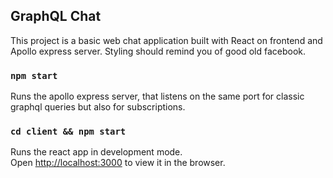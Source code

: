 ## GraphQL Chat 
This project is a basic web chat application built with React on frontend and Apollo express server. Styling should remind you of good old facebook.

### `npm start`
Runs the apollo express server, that listens on the same port for classic graphql queries but also for subscriptions.

### `cd client && npm start`
Runs the react app in development mode.<br />
Open [http://localhost:3000](http://localhost:3000) to view it in the browser.
